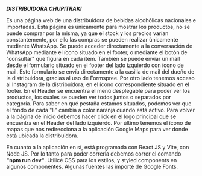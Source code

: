 ***DISTRIBUIDORA CHUPITRAKI***

Es una página web de una distribuidora de bebidas alcohólicas nacionales e importadas. Esta página es únicamente para mostrar los productos, no se puede comprar por la misma, ya que el stock y los precios varían constantemente, por ello las compras se pueden realizar únicamente mediante WhatsApp. Se puede acceder directamente a la conversación de WhatsApp mediante el ícono situado en el footer, o mediante el botón de "consultar" que figura en cada ítem. También se puede enviar un mail desde el formulario situado en el footer del lado izquierdo con ícono de mail. Este formulario se envía directamente a la casilla de mail del dueño de la distribuidora, gracias al uso de Formspree. Por otro lado tenemos acceso al Instagram de la distribuidora, en el ícono correspondiente situado en el footer.
En el Header se encuentra el menú desplegable para poder ver los productos, los cuales se pueden ver todos juntos o separados por categoría. Para saber en qué pestaña estamos situados, podemos ver que el fondo de cada "li" cambia a color naranja cuando está activo.
Para volver a la página de inicio debemos hacer click en el logo principal que se encuentra en el Header del lado izquierdo.
Por último tenemos el ícono de mapas que nos redirecciona a la aplicación Google Maps para ver donde está ubicada la distribuidora.

En cuanto a la aplicación en sí, está programada con React JS y Vite, con Node JS. Por lo tanto para poder correrla debemos correr el comando **"npm run dev"**. Utilicé CSS para los estilos, y styled components en algunos componentes. Algunas fuentes las importé de Google Fonts.